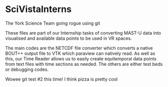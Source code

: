 # SciVistaInterns
The York Science Team going rogue using git

These files are part of our Internship tasks of converting MAST-U data into visualised and available
data points to be used in VR spaces.

The main codes are the NETCDF file converter which converts a native BOUT++ output file to VTK which
paraview can natively read. As well as this, our Time Reader allows us to easily create equitemporal
data points from text files with time sections as needed.
The others are either test beds or debugging codes.

Wowee git test #2 this time!
I think pizza is pretty cool

